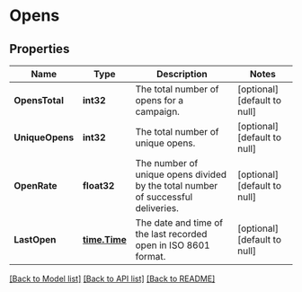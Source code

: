 # Opens

## Properties
Name | Type | Description | Notes
------------ | ------------- | ------------- | -------------
**OpensTotal** | **int32** | The total number of opens for a campaign. | [optional] [default to null]
**UniqueOpens** | **int32** | The total number of unique opens. | [optional] [default to null]
**OpenRate** | **float32** | The number of unique opens divided by the total number of successful deliveries. | [optional] [default to null]
**LastOpen** | [**time.Time**](time.Time.md) | The date and time of the last recorded open in ISO 8601 format. | [optional] [default to null]

[[Back to Model list]](../README.md#documentation-for-models) [[Back to API list]](../README.md#documentation-for-api-endpoints) [[Back to README]](../README.md)


